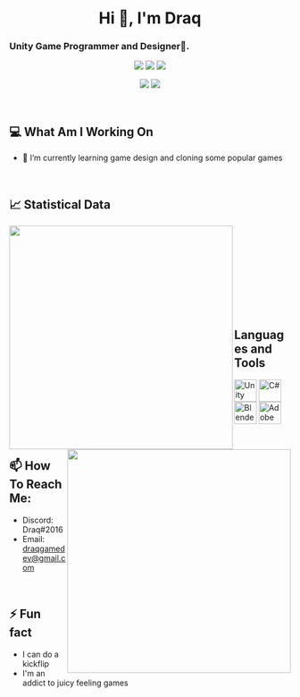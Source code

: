 <h1 align="center">Hi 👋, I'm Draq</h1>

<h3 align="left">Unity Game Programmer and Designer🌟.</h3>
<p>
<div align="center">
  <img src="https://img.shields.io/badge/-CSharp-7c4eb5?style=for-the-badge&logo=csharp&logoColor=dbdbdb&labelColor=7c4eb5">
  <img src="https://img.shields.io/badge/-Unity-282828?style=for-the-badge&logo=unity&logoColor=dbdbdb&labelColor=282828">
  <img src="https://img.shields.io/badge/-Game Design-8e88ba?style=for-the-badge&logo=youtubegaming&logoColor=dbdbdb&labelColor=8e88ba">
</div>
</p>
<p>
<div align="center">
  <img src="https://img.shields.io/badge/-%23Draq2016-282828?style=for-the-badge&logo=discord&logoColor=dbdbdb&labelColor=282828">
  <img src="https://img.shields.io/badge/-u%2FDraqSvag-ff540a?style=for-the-badge&logo=reddit&logoColor=f7f7f7&labelColor=ff540a">
</div>
</p>

<br/>

<h2 align="left">💻 What Am I Working On</h2>

- 🌱 I’m currently learning game design and cloning some popular games
<br/>
<h2 align=left>📈 Statistical Data</h2>

<div>
  <p>
    <img align="left" src=https://github-readme-stats.vercel.app/api?username=draqsvag&show_icons=true&theme=tokyonight width=400>
  </p>
  
  <p>
    <img align="right" src=https://github-readme-streak-stats.herokuapp.com?user=draqsvag&theme=tokyonight&date_format=j%20M%5B%20Y%5D width=400>
  </p>
</div>

<br/> <br/> <br/> <br/> <br/> <br/> <br/> <br/> <br/>

<h2 align="left" >Languages and Tools</h2>

<p align="left">
<a href="https://unity.com" target="blank">
    <img align="center" src="https://i.redd.it/tu3gt6ysfxq71.png" alt="Unity" width="40"/></a>
<a href="https://docs.microsoft.com/tr-tr/dotnet/csharp/" target="blank">
    <img align="center" src="https://cdn.icon-icons.com/icons2/2415/PNG/512/csharp_original_logo_icon_146578.png" alt="C#" width="40"/></a> 
<a href="https://www.blender.org" target="blank">
    <img align="center" src="https://upload.wikimedia.org/wikipedia/commons/thumb/0/0c/Blender_logo_no_text.svg/2503px-Blender_logo_no_text.svg.png" alt="Blender3D" width="40"/></a> 
<a href="https://www.adobe.com/tr/products/photoshop.html" target="blank">
    <img align="center" src="https://cdn.freelogovectors.net/wp-content/uploads/2021/09/adobe-photoshop-logo-freelogovectors.net_-400x400.png" alt="Adobe Photoshop" width="40"/></a> 
</p>

<br/>

<h2 align="left"> 📫 How To Reach Me: </h2>

- Discord: Draq#2016
- Email: draqgamedev@gmail.com

<br/>

<h2 align="left"> ⚡ Fun fact </h2>

- I can do a kickflip
- I'm an addict to juicy feeling games

<h2></h2>
